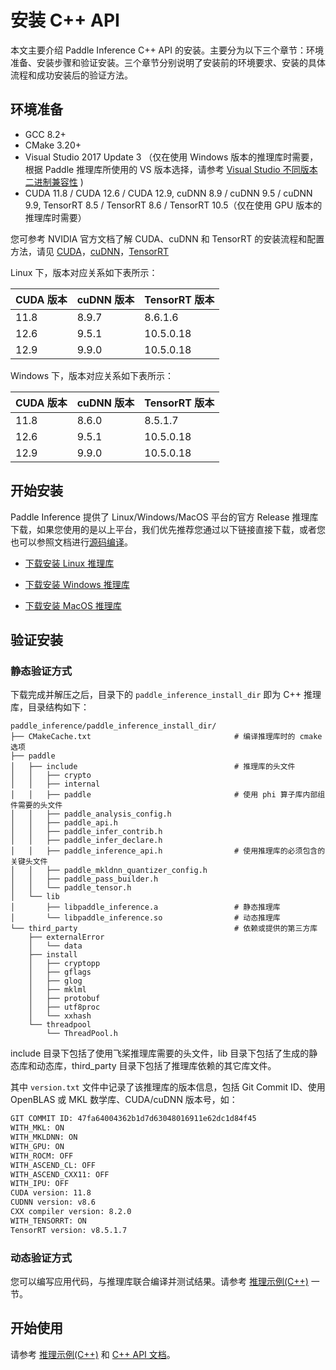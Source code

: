 # 安装 C++ API

本文主要介绍 Paddle Inference C++ API 的安装。主要分为以下三个章节：环境准备、安装步骤和验证安装。三个章节分别说明了安装前的环境要求、安装的具体流程和成功安装后的验证方法。

## 环境准备

- GCC 8.2+
- CMake 3.20+
- Visual Studio 2017 Update 3 （仅在使用 Windows 版本的推理库时需要，根据 Paddle 推理库所使用的 VS 版本选择，请参考 [Visual Studio 不同版本二进制兼容性](https://docs.microsoft.com/zh-cn/cpp/porting/binary-compat-2015-2017?view=msvc-170&viewFallbackFrom=vs-2019) )
- CUDA 11.8 / CUDA 12.6 / CUDA 12.9, cuDNN 8.9 / cuDNN 9.5 / cuDNN 9.9, TensorRT 8.5 / TensorRT 8.6 / TensorRT 10.5（仅在使用 GPU 版本的推理库时需要）

您可参考 NVIDIA 官方文档了解 CUDA、cuDNN 和 TensorRT 的安装流程和配置方法，请见 [CUDA](https://docs.nvidia.com/cuda/cuda-installation-guide-linux/)，[cuDNN](https://docs.nvidia.com/deeplearning/sdk/cudnn-install/)，[TensorRT](https://developer.nvidia.com/tensorrt)


Linux 下，版本对应关系如下表所示：

|CUDA 版本|cuDNN 版本| TensorRT 版本|
|---|---|---|
|11.8|8.9.7|8.6.1.6|
|12.6|9.5.1|10.5.0.18|
|12.9|9.9.0|10.5.0.18|

Windows 下，版本对应关系如下表所示：

|CUDA 版本|cuDNN 版本| TensorRT 版本|
|---|---|---|
|11.8|8.6.0|8.5.1.7|
|12.6|9.5.1|10.5.0.18|
|12.9|9.9.0|10.5.0.18|

## 开始安装

Paddle Inference 提供了 Linux/Windows/MacOS 平台的官方 Release 推理库下载，如果您使用的是以上平台，我们优先推荐您通过以下链接直接下载，或者您也可以参照文档进行[源码编译](./compile/source_compile)。

- [下载安装 Linux 推理库](download_lib.html#linux)

- [下载安装 Windows 推理库](download_lib.html#windows)

- [下载安装 MacOS 推理库](download_lib.html#mac)

## 验证安装

### 静态验证方式

下载完成并解压之后，目录下的 `paddle_inference_install_dir` 即为 C++ 推理库，目录结构如下：

```shell
paddle_inference/paddle_inference_install_dir/
├── CMakeCache.txt                                # 编译推理库时的 cmake 选项
├── paddle
│   ├── include                                   # 推理库的头文件
│   │   ├── crypto
│   │   ├── internal
│   │   ├── paddle                                # 使用 phi 算子库内部组件需要的头文件
│   │   ├── paddle_analysis_config.h
│   │   ├── paddle_api.h
│   │   ├── paddle_infer_contrib.h
│   │   ├── paddle_infer_declare.h
│   │   ├── paddle_inference_api.h                # 使用推理库的必须包含的关键头文件
│   │   ├── paddle_mkldnn_quantizer_config.h
│   │   ├── paddle_pass_builder.h
│   │   └── paddle_tensor.h
│   └── lib
│       ├── libpaddle_inference.a                 # 静态推理库
│       └── libpaddle_inference.so                # 动态推理库
└── third_party                                   # 依赖或提供的第三方库
    ├── externalError
    │   └── data
    ├── install
    │   ├── cryptopp
    │   ├── gflags
    │   ├── glog
    │   ├── mklml
    │   ├── protobuf
    │   ├── utf8proc
    │   └── xxhash
    └── threadpool
        └── ThreadPool.h
```

include 目录下包括了使用飞桨推理库需要的头文件，lib 目录下包括了生成的静态库和动态库，third_party 目录下包括了推理库依赖的其它库文件。

其中 `version.txt` 文件中记录了该推理库的版本信息，包括 Git Commit ID、使用 OpenBLAS 或 MKL 数学库、CUDA/cuDNN 版本号，如：

```bash
GIT COMMIT ID: 47fa64004362b1d7d63048016911e62dc1d84f45
WITH_MKL: ON
WITH_MKLDNN: ON
WITH_GPU: ON
WITH_ROCM: OFF
WITH_ASCEND_CL: OFF
WITH_ASCEND_CXX11: OFF
WITH_IPU: OFF
CUDA version: 11.8
CUDNN version: v8.6
CXX compiler version: 8.2.0
WITH_TENSORRT: ON
TensorRT version: v8.5.1.7
```

### 动态验证方式

您可以编写应用代码，与推理库联合编译并测试结果。请参考 [推理示例(C++)](../quick_start/cpp_demo) 一节。

## 开始使用

请参考 [推理示例(C++)](../quick_start/cpp_demo) 和 [C++ API 文档](../api_reference/cxx_api_index)。
